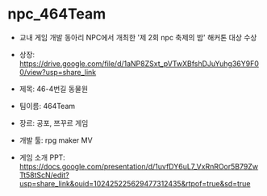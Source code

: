 # npc_464Team
* 교내 게임 개발 동아리 NPC에서 개최한 '제 2회 npc 축제의 밤' 해커톤 대상 수상
* 상장: https://drive.google.com/file/d/1aNP8ZSxt_pVTwXBfshDJuYuhg36Y9F00/view?usp=share_link

* 제목: 46-4번길 동물원
* 팀이름: 464Team
* 장르: 공포, 쯔꾸르 게임
* 개발 툴: rpg maker MV
* 게임 소개 PPT: https://docs.google.com/presentation/d/1uvfDY6uL7_VxRnROor5B79ZwTt58tScN/edit?usp=share_link&ouid=102425225629477312435&rtpof=true&sd=true

